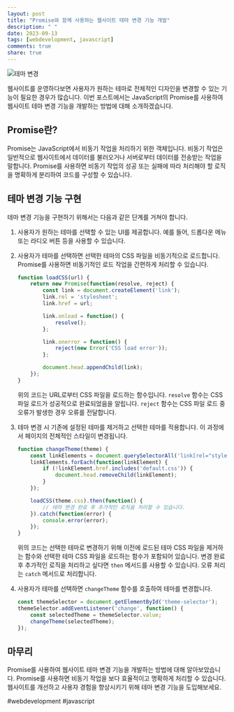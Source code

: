 ```yaml
---
layout: post
title: "Promise와 함께 사용하는 웹사이트 테마 변경 기능 개발"
description: " "
date: 2023-09-13
tags: [webdevelopment, javascript]
comments: true
share: true
---
```


![테마 변경](https://example.com/theme-change.png)

웹사이트를 운영하다보면 사용자가 원하는 테마로 전체적인 디자인을 변경할 수 있는 기능이 필요한 경우가 많습니다. 이번 포스트에서는 JavaScript의 Promise를 사용하여 웹사이트 테마 변경 기능을 개발하는 방법에 대해 소개하겠습니다.

## Promise란?

Promise는 JavaScript에서 비동기 작업을 처리하기 위한 객체입니다. 비동기 작업은 일반적으로 웹사이트에서 데이터를 불러오거나 서버로부터 데이터를 전송받는 작업을 말합니다. Promise를 사용하면 비동기 작업의 성공 또는 실패에 따라 처리해야 할 로직을 명확하게 분리하여 코드를 구성할 수 있습니다.

## 테마 변경 기능 구현

테마 변경 기능을 구현하기 위해서는 다음과 같은 단계를 거쳐야 합니다.

1. 사용자가 원하는 테마를 선택할 수 있는 UI를 제공합니다. 예를 들어, 드롭다운 메뉴 또는 라디오 버튼 등을 사용할 수 있습니다.

2. 사용자가 테마를 선택하면 선택한 테마의 CSS 파일을 비동기적으로 로드합니다. Promise를 사용하면 비동기적인 로드 작업을 간편하게 처리할 수 있습니다.        

   ```javascript
   function loadCSS(url) {
       return new Promise(function(resolve, reject) {
           const link = document.createElement('link');
           link.rel = 'stylesheet';
           link.href = url;

           link.onload = function() {
               resolve();
           };

           link.onerror = function() {
               reject(new Error('CSS load error'));
           };

           document.head.appendChild(link);
       });
   }
   ```

   위의 코드는 URL로부터 CSS 파일을 로드하는 함수입니다. `resolve` 함수는 CSS 파일 로드가 성공적으로 완료되었음을 알립니다. `reject` 함수는 CSS 파일 로드 중 오류가 발생한 경우 오류를 전달합니다.

3. 테마 변경 시 기존에 설정된 테마를 제거하고 선택한 테마를 적용합니다. 이 과정에서 페이지의 전체적인 스타일이 변경됩니다.

   ```javascript
   function changeTheme(theme) {
       const linkElements = document.querySelectorAll('link[rel="stylesheet"]');
       linkElements.forEach(function(linkElement) {
           if (!linkElement.href.includes('default.css')) {
               document.head.removeChild(linkElement);
           }
       });

       loadCSS(theme.css).then(function() {
           // 테마 변경 완료 후 추가적인 로직을 처리할 수 있습니다.
       }).catch(function(error) {
           console.error(error);
       });
   }
   ```

   위의 코드는 선택한 테마로 변경하기 위해 이전에 로드된 테마 CSS 파일을 제거하는 함수와 선택한 테마 CSS 파일을 로드하는 함수가 포함되어 있습니다. 변경 완료 후 추가적인 로직을 처리하고 싶다면 `then` 메서드를 사용할 수 있습니다. 오류 처리는 `catch` 메서드로 처리합니다.

4. 사용자가 테마를 선택하면 `changeTheme` 함수를 호출하여 테마를 변경합니다.

   ```javascript
   const themeSelector = document.getElementById('theme-selector');
   themeSelector.addEventListener('change', function() {
       const selectedTheme = themeSelector.value;
       changeTheme(selectedTheme);
   });
   ```

## 마무리

Promise를 사용하여 웹사이트 테마 변경 기능을 개발하는 방법에 대해 알아보았습니다. Promise를 사용하면 비동기 작업을 보다 효율적이고 명확하게 처리할 수 있습니다. 웹사이트를 개선하고 사용자 경험을 향상시키기 위해 테마 변경 기능을 도입해보세요.

#webdevelopment #javascript